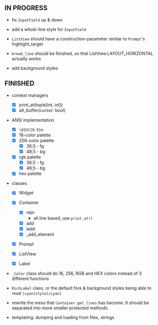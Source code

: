 IN PROGRESS
-----------

* fix `InputField` up & down

* add a whole-line style for `InputField`

* `ListView` should have a construction-parameter similar to `Prompt`'s highlight_target

* `break_line` should be finished, so that ListView.LAYOUT_HORIZONTAL actually works

* add background styles

FINISHED
--------

* context managers
    - [x] print_at(tuple[int, int])
    - [x] alt_buffer(cursor: bool)

* ANSI implementation
    - [x] `\033[{0-9}m`
    - [x] 16-color palette
    - [x] 256-color palette
        + [x] 38;5 - fg
        + [x] 48;5 - bg

    - [x] rgb palette
        + [x] 38;5 - fg
        + [x] 48;5 - bg

    - [x] hex palette

* classes
    - [x] Widget

    - [x] Container
        + [x] repr
            * all line based, use `print_at()`
        + [x] add
        + [x] iadd
        + [x] \_add_element

    - [x] Prompt
    - [x] ListView
    - [x] Label

* `_Color` class should do 16, 256, RGB and HEX colors instead of 3 different functions

* `RichLabel` class, or the default fore & background styles being able to read `[cyan]style[/cyan]`

* rewrite the mess that `Container.get_lines` has become. It should be separated into more smaller protected methods.

* templating: dumping and loading from files, strings
